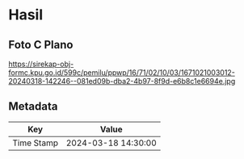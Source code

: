 # Hasil

## Foto C Plano

https://sirekap-obj-formc.kpu.go.id/599c/pemilu/ppwp/16/71/02/10/03/1671021003012-20240318-142246--081ed09b-dba2-4b97-8f9d-e6b8c1e6694e.jpg


## Metadata

| Key        | Value               |
| ---------- | ------------------- |
| Time Stamp | 2024-03-18 14:30:00 |




